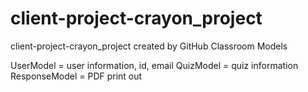 # client-project-crayon_project
client-project-crayon_project created by GitHub Classroom
Models

UserModel = user information, id, email
QuizModel = quiz information 
ResponseModel = PDF print out
